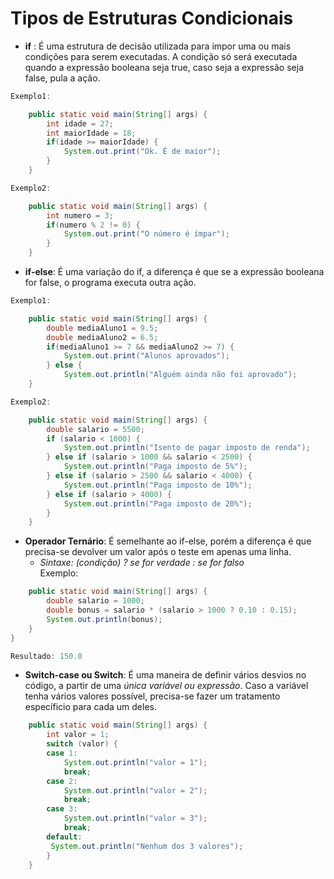 # Tipos de Estruturas Condicionais

* **if** : É uma estrutura de decisão utilizada para impor uma ou mais condições para serem executadas. A condição só será executada quando a expressão booleana seja true, caso seja a expressão seja false, pula a ação.
~~~java
Exemplo1: 

    public static void main(String[] args) {
        int idade = 27;
        int maiorIdade = 18;
        if(idade >= maiorIdade) {
            System.out.print("Ok. É de maior");
        } 
    }

Exemplo2:

    public static void main(String[] args) {
        int numero = 3;
        if(numero % 2 != 0) {
            System.out.print("O número é ímpar");
        } 
    }

~~~

* **if-else**: É uma variação do if, a diferença é que se a expressão booleana for false, o programa executa outra ação.
~~~java
Exemplo1: 

    public static void main(String[] args) {
        double mediaAluno1 = 9.5;
        double mediaAluno2 = 6.5;
        if(mediaAluno1 >= 7 && mediaAluno2 >= 7) {
            System.out.print("Alunos aprovados");
        } else { 
            System.out.println("Alguém ainda não foi aprovado");
    }

Exemplo2:

    public static void main(String[] args) {
        double salario = 5500;
        if (salario < 1000) { 
            System.out.println("Isento de pagar imposto de renda");
        } else if (salario > 1000 && salario < 2500) { 
            System.out.println("Paga imposto de 5%");
        } else if (salario > 2500 && salario < 4000) { 
            System.out.println("Paga imposto de 10%");
        } else if (salario > 4000) { 
            System.out.println("Paga imposto de 20%");
        }
    }
~~~

* **Operador Ternário**: É semelhante ao if-else, porém a diferença é que precisa-se devolver um valor após o teste em apenas uma linha.
    * *Sintaxe: (condição) ? se for verdade : se for falso*  
    Exemplo:
~~~java
    public static void main(String[] args) {
        double salario = 1000;
        double bonus = salario * (salario > 1000 ? 0.10 : 0.15);
        System.out.println(bonus);
    }
} 

Resultado: 150.0
~~~

* **Switch-case ou Switch**: É uma maneira de definir vários desvios no código, a partir de uma *única variável ou expressão*. Caso a variável tenha vários valores possível, precisa-se fazer um tratamento específicio para cada um deles. 
~~~java
    public static void main(String[] args) {
        int valor = 1;
        switch (valor) {
        case 1:
            System.out.println("valor = 1");
            break;
        case 2:
            System.out.println("valor = 2");
            break;
        case 3:
            System.out.println("valor = 3");
            break;
        default:
         System.out.println("Nenhum dos 3 valores");
        }
    }
~~~